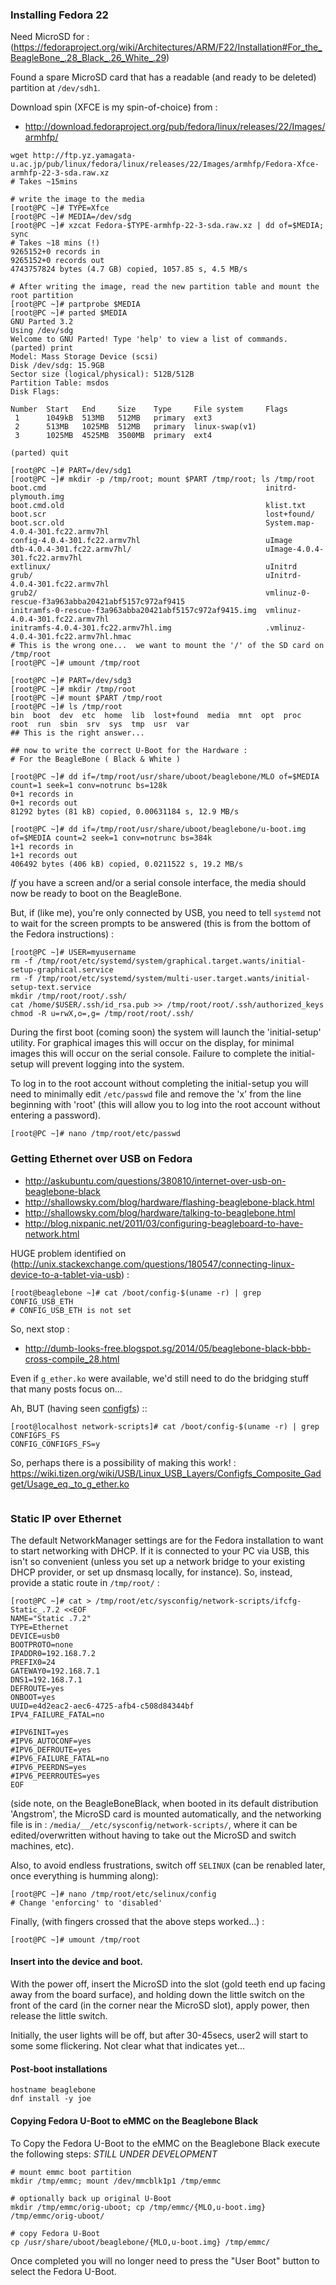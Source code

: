 ### Installing Fedora 22

Need MicroSD for : (https://fedoraproject.org/wiki/Architectures/ARM/F22/Installation#For_the_BeagleBone_.28_Black_.26_White_.29)

Found a spare MicroSD card that has a readable (and ready to be deleted) partition at ```/dev/sdh1```.

Download spin (XFCE is my spin-of-choice) from : 
* http://download.fedoraproject.org/pub/fedora/linux/releases/22/Images/armhfp/


```
wget http://ftp.yz.yamagata-u.ac.jp/pub/linux/fedora/linux/releases/22/Images/armhfp/Fedora-Xfce-armhfp-22-3-sda.raw.xz
# Takes ~15mins

# write the image to the media
[root@PC ~]# TYPE=Xfce
[root@PC ~]# MEDIA=/dev/sdg
[root@PC ~]# xzcat Fedora-$TYPE-armhfp-22-3-sda.raw.xz | dd of=$MEDIA; sync
# Takes ~18 mins (!)
9265152+0 records in
9265152+0 records out
4743757824 bytes (4.7 GB) copied, 1057.85 s, 4.5 MB/s

# After writing the image, read the new partition table and mount the root partition 
[root@PC ~]# partprobe $MEDIA
[root@PC ~]# parted $MEDIA
GNU Parted 3.2
Using /dev/sdg
Welcome to GNU Parted! Type 'help' to view a list of commands.
(parted) print
Model: Mass Storage Device (scsi)
Disk /dev/sdg: 15.9GB
Sector size (logical/physical): 512B/512B
Partition Table: msdos
Disk Flags: 

Number  Start   End     Size    Type     File system     Flags
 1      1049kB  513MB   512MB   primary  ext3
 2      513MB   1025MB  512MB   primary  linux-swap(v1)
 3      1025MB  4525MB  3500MB  primary  ext4

(parted) quit                                             

[root@PC ~]# PART=/dev/sdg1
[root@PC ~]# mkdir -p /tmp/root; mount $PART /tmp/root; ls /tmp/root 
boot.cmd                                                 initrd-plymouth.img
boot.cmd.old                                             klist.txt
boot.scr                                                 lost+found/
boot.scr.old                                             System.map-4.0.4-301.fc22.armv7hl
config-4.0.4-301.fc22.armv7hl                            uImage
dtb-4.0.4-301.fc22.armv7hl/                              uImage-4.0.4-301.fc22.armv7hl
extlinux/                                                uInitrd
grub/                                                    uInitrd-4.0.4-301.fc22.armv7hl
grub2/                                                   vmlinuz-0-rescue-f3a963abba20421abf5157c972af9415
initramfs-0-rescue-f3a963abba20421abf5157c972af9415.img  vmlinuz-4.0.4-301.fc22.armv7hl
initramfs-4.0.4-301.fc22.armv7hl.img                     .vmlinuz-4.0.4-301.fc22.armv7hl.hmac
# This is the wrong one...  we want to mount the '/' of the SD card on /tmp/root
[root@PC ~]# umount /tmp/root

[root@PC ~]# PART=/dev/sdg3
[root@PC ~]# mkdir /tmp/root
[root@PC ~]# mount $PART /tmp/root
[root@PC ~]# ls /tmp/root 
bin  boot  dev  etc  home  lib  lost+found  media  mnt  opt  proc  root  run  sbin  srv  sys  tmp  usr  var
## This is the right answer...

## now to write the correct U-Boot for the Hardware :
# For the BeagleBone ( Black & White ) 

[root@PC ~]# dd if=/tmp/root/usr/share/uboot/beaglebone/MLO of=$MEDIA count=1 seek=1 conv=notrunc bs=128k
0+1 records in
0+1 records out
81292 bytes (81 kB) copied, 0.00631184 s, 12.9 MB/s

[root@PC ~]# dd if=/tmp/root/usr/share/uboot/beaglebone/u-boot.img of=$MEDIA count=2 seek=1 conv=notrunc bs=384k
1+1 records in
1+1 records out
406492 bytes (406 kB) copied, 0.0211522 s, 19.2 MB/s
```
*If* you have a screen and/or a serial console interface, the media should now be ready to boot on the BeagleBone.  

But, if (like me), you're only connected by USB, you need to tell ```systemd``` not to wait for the screen prompts to be answered  (this is from the bottom of the Fedora instructions) :

```
[root@PC ~]# USER=myusername
rm -f /tmp/root/etc/systemd/system/graphical.target.wants/initial-setup-graphical.service
rm -f /tmp/root/etc/systemd/system/multi-user.target.wants/initial-setup-text.service
mkdir /tmp/root/root/.ssh/
cat /home/$USER/.ssh/id_rsa.pub >> /tmp/root/root/.ssh/authorized_keys
chmod -R u=rwX,o=,g= /tmp/root/root/.ssh/
```

During the first boot (coming soon) the system will launch the 'initial-setup' utility. For graphical images this will occur on the display, for minimal images this will occur on the serial console.  Failure to complete the initial-setup will prevent logging into the system.  

To log in to the root account without completing the initial-setup you will need to minimally edit ```/etc/passwd``` file and remove the 'x' from the line beginning with 'root' (this will allow you to log into the root account without entering a password). 

```
[root@PC ~]# nano /tmp/root/etc/passwd
```

### Getting Ethernet over USB on Fedora

* http://askubuntu.com/questions/380810/internet-over-usb-on-beaglebone-black
* http://shallowsky.com/blog/hardware/flashing-beaglebone-black.html
* http://shallowsky.com/blog/hardware/talking-to-beaglebone.html
* http://blog.nixpanic.net/2011/03/configuring-beagleboard-to-have-network.html

HUGE problem identified on (http://unix.stackexchange.com/questions/180547/connecting-linux-device-to-a-tablet-via-usb) :
```
[root@beaglebone ~]# cat /boot/config-$(uname -r) | grep  CONFIG_USB_ETH
# CONFIG_USB_ETH is not set
```

So, next stop :
* http://dumb-looks-free.blogspot.sg/2014/05/beaglebone-black-bbb-cross-compile_28.html

Even if ```g_ether.ko``` were available, we'd still need to do the bridging stuff that many posts focus on...

Ah, BUT (having seen [configfs](https://wiki.tizen.org/wiki/USB/Linux_USB_Layers/Configfs_Composite_Gadget/General_configuration)) ::
```
[root@localhost network-scripts]# cat /boot/config-$(uname -r) | grep CONFIGFS_FS
CONFIG_CONFIGFS_FS=y
```
So, perhaps there is a possibility of making this work!  : https://wiki.tizen.org/wiki/USB/Linux_USB_Layers/Configfs_Composite_Gadget/Usage_eq._to_g_ether.ko

```
```



### Static IP over Ethernet

The default NetworkManager settings are for the Fedora installation to want to start networking with DHCP.  If it is connected to your PC via USB, this isn't so convenient (unless you set up a network bridge to your existing DHCP provider, or set up dnsmasq locally, for instance).  So, instead, provide a static route in ```/tmp/root/``` :



```
[root@PC ~]# cat > /tmp/root/etc/sysconfig/network-scripts/ifcfg-Static_.7.2 <<EOF
NAME="Static .7.2"
TYPE=Ethernet
DEVICE=usb0
BOOTPROTO=none
IPADDR0=192.168.7.2
PREFIX0=24
GATEWAY0=192.168.7.1
DNS1=192.168.7.1
DEFROUTE=yes
ONBOOT=yes
UUID=e4d2eac2-aec6-4725-afb4-c508d84344bf
IPV4_FAILURE_FATAL=no

#IPV6INIT=yes
#IPV6_AUTOCONF=yes
#IPV6_DEFROUTE=yes
#IPV6_FAILURE_FATAL=no
#IPV6_PEERDNS=yes
#IPV6_PEERROUTES=yes
EOF
```

(side note, on the BeagleBoneBlack, when booted in its default distribution 'Angstrom', the MicroSD card is mounted automatically, and the networking file is in : ```/media/__/etc/sysconfig/network-scripts/```, where it can be edited/overwritten without having to take out the MicroSD and switch machines, etc).

Also, to avoid endless frustrations, switch off ```SELINUX``` (can be renabled later, once everything is humming along): 
```
[root@PC ~]# nano /tmp/root/etc/selinux/config
# Change 'enforcing' to 'disabled'
```

Finally, (with fingers crossed that the above steps worked...) :

```
[root@PC ~]# umount /tmp/root
```

#### Insert into the device and boot.  

With the power off, insert the MicroSD into the slot (gold teeth end up facing away from the board surface), and holding down the little switch on the front of the card (in the corner near the MicroSD slot), apply power, then release the little switch.

Initially, the user lights will be off, but after 30-45secs, user2 will start to some some flickering.  Not clear what that indicates yet...

#### Post-boot installations

```
hostname beaglebone
dnf install -y joe
```

#### Copying Fedora U-Boot to eMMC on the Beaglebone Black

To Copy the Fedora U-Boot to the eMMC on the Beaglebone Black execute the following steps:
*STILL UNDER DEVELOPMENT*

```
# mount emmc boot partition 
mkdir /tmp/emmc; mount /dev/mmcblk1p1 /tmp/emmc

# optionally back up original U-Boot
mkdir /tmp/emmc/orig-uboot; cp /tmp/emmc/{MLO,u-boot.img} /tmp/emmc/orig-uboot/

# copy Fedora U-Boot
cp /usr/share/uboot/beaglebone/{MLO,u-boot.img} /tmp/emmc/
```

Once completed you will no longer need to press the "User Boot" button to select the Fedora U-Boot. 



